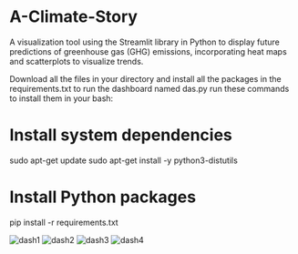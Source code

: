# A-Climate-Story
A visualization tool using the Streamlit library in Python to display future predictions of greenhouse gas (GHG) emissions, incorporating heat maps and scatterplots to visualize trends. 

Download all the files in your directory and install all the packages in the requirements.txt to run the dashboard named das.py
run these commands to install them in your bash:
# Install system dependencies
sudo apt-get update
sudo apt-get install -y python3-distutils

# Install Python packages
pip install -r requirements.txt


![dash1](https://github.com/user-attachments/assets/b2055beb-eb61-4a66-a65f-3ee9760f1dcf)
![dash2](https://github.com/user-attachments/assets/74994862-431e-42c8-a7c1-7d61be5dfd45)
![dash3](https://github.com/user-attachments/assets/a8deda41-e872-49b1-928a-6c453c0711ef)
![dash4](https://github.com/user-attachments/assets/72a27f12-ffd6-47b3-9ba1-b2da94197af6)

